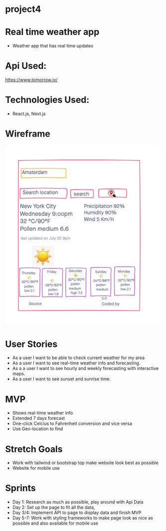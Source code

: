 # project4
# Real time weather app
* Weather app that has real time updates

# Api Used:
https://www.tomorrow.io/

# Technologies Used:
* React.js, Next.js

# Wireframe
![Wireframe](./public/Wireframe.png)

# User Stories
* As a user I want to be able to check current weather for my area
* As a user I want to see real-time weather info and forecasting.
* As a a user I want to see hourly and weekly forecasting with interactive maps.
* As a user I want to see sunset and sunrise time.

# MVP
* Shows real-time weather info
* Extended 7 days forecast
* One-click Celcius to Fahrenheit conversion and vice versa
* Use Geo-location to find 

# Stretch Goals
* Work with tailwind or bootstrap top make website look best as possible
* Website for mobile use

# Sprints
* Day 1: Research as much as possible, play around with Api Data
* Day 2: Set up the page to fit all the data, 
* Day 3/4: Implement API to page to display data and finish MVP
* Day 5-7: Work with styling frameworks to make page look as nice as possible and also available for mobile use